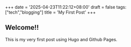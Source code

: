 +++
date = '2025-04-23T11:22:12+08:00'
draft = false
tags: ["tech","blogging"]
title = 'My First Post'
+++

## Welcome!!

This is my very first post using Hugo and Github Pages.


